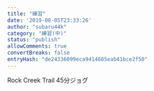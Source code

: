 ```yaml
---
title: "練習"
date: '2019-08-05T23:33:26'
author: "subaru44k"
category: "練習(中)"
status: "publish"
allowComments: true
convertBreaks: false
entryHash: "de24336099eca9414685eab41bce2f50"
---
```

Rock Creek Trail
45分ジョグ
